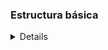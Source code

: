 ### Estructura básica
<details>
> <!DOCTYPE html>  
  > <html>   
  > <head>  </head>
  > <body>  </body>
  > </html>
</details>
